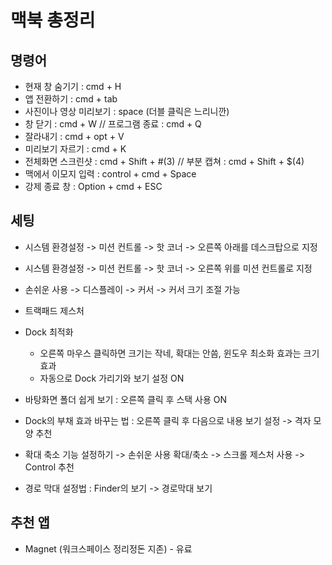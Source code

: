 # 맥북 총정리

## 명령어

* 현재 창 숨기기 : cmd + H
* 앱 전환하기 : cmd + tab
* 사진이나 영상 미리보기 : space (더블 클릭은 느리니깐)
* 창 닫기 : cmd + W  //  프로그램 종료 : cmd + Q
* 잘라내기 : cmd + opt + V
* 미리보기 자르기 : cmd + K
* 전체화면 스크린샷 : cmd + Shift + #(3)  //  부분 캡쳐 : cmd + Shift + $(4)
* 맥에서 이모지 입력 : control + cmd + Space
* 강제 종료 창 : Option + cmd + ESC



## 세팅

* 시스템 환경설정 -> 미션 컨트롤 -> 핫 코너 -> 오른쪽 아래를 데스크탑으로 지정

* 시스템 환경설정 -> 미션 컨트롤 -> 핫 코너 -> 오른쪽 위를 미션 컨트롤로 지정

* 손쉬운 사용 -> 디스플레이 -> 커서 -> 커서 크기 조절 가능           

* 트랙패드 제스처

* Dock 최적화

  * 오른쪽 마우스 클릭하면 크기는 작네, 확대는 안씀, 윈도우 최소화 효과는 크기 효과
  * 자동으로 Dock 가리기와 보기 설정 ON

* 바탕화면 폴더 쉽게 보기 : 오른쪽 클릭 후 스택 사용 ON

* Dock의 부채 효과 바꾸는 법 : 오른쪽 클릭 후 다음으로 내용 보기 설정 -> 격자 모양 추천

* 확대 축소 기능 설정하기 -> 손쉬운 사용 확대/축소 -> 스크롤 제스처 사용 -> Control 추천

* 경로 막대 설정법 : Finder의 보기 -> 경로막대 보기

  

## 추천 앱

* Magnet (워크스페이스 정리정돈 지존) - 유료
